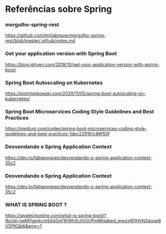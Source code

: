 # Referências sobre Spring

### mergulho-spring-rest

https://github.com/ImGabreuw/mergulho-spring-rest/blob/master/.github/notes.md

### Get your application version with Spring Boot

https://blog.jdriven.com/2018/10/get-your-application-version-with-spring-boot/

### Spring Boot Autoscaling on Kubernetes

<!-- markdown-link-check-disable-next-line -->
https://piotrminkowski.com/2020/11/05/spring-boot-autoscaling-on-kubernetes/

### Spring Boot Microservices Coding Style Guidelines and Best Practices

<!-- markdown-link-check-disable-next-line -->
https://medium.com/codex/spring-boot-microservices-coding-style-guidelines-and-best-practices-1dec229161c8#f50f

### Desvendando o Spring Application Context

<!-- markdown-link-check-disable-next-line -->
https://dev.to/fabianogoes/desvendando-o-spring-application-context-35c2

### Desvendando o Spring Application Context

<!-- markdown-link-check-disable-next-line -->
https://dev.to/fabianogoes/desvendando-o-spring-application-context-35c2

### WHAT IS SPRING BOOT ?

<!-- markdown-link-check-disable-next-line -->
https://javatechonline.com/what-is-spring-boot/?fbclid=IwAR1gprkcmS4q0sV1KWhXcXjGlUPmMlqdked_wwzxf61HVN3dooe8VSPKQbA&amp=1
